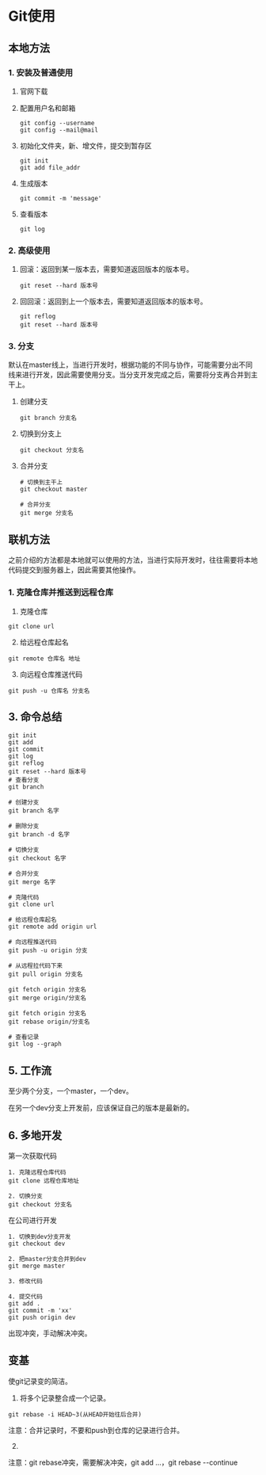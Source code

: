 # Git使用

## 本地方法

### 1. 安装及普通使用

1. 官网下载

2. 配置用户名和邮箱

   ```
   git config --username
   git config --mail@mail
   ```

3. 初始化文件夹，新、增文件，提交到暂存区

   ```
   git init
   git add file_addr
   ```

4. 生成版本

   ```
   git commit -m 'message'
   ```

5. 查看版本

   ```
   git log
   ```

   

### 2. 高级使用

1. 回滚：返回到某一版本去，需要知道返回版本的版本号。

   ```
   git reset --hard 版本号
   ```

2. 回回滚：返回到上一个版本去，需要知道返回版本的版本号。

   ```
   git reflog
   git reset --hard 版本号
   ```

### 3. 分支

默认在master线上，当进行开发时，根据功能的不同与协作，可能需要分出不同线来进行开发，因此需要使用分支。当分支开发完成之后，需要将分支再合并到主干上。

1. 创建分支

   ```
   git branch 分支名
   ```

2. 切换到分支上

   ```
   git checkout 分支名
   ```

3. 合并分支

   ```
   # 切换到主干上
   git checkout master
   
   # 合并分支
   git merge 分支名
   ```

## 联机方法

之前介绍的方法都是本地就可以使用的方法，当进行实际开发时，往往需要将本地代码提交到服务器上，因此需要其他操作。

### 1. 克隆仓库并推送到远程仓库

1. 克隆仓库

```
git clone url
```

2. 给远程仓库起名

```
git remote 仓库名 地址
```

3. 向远程仓库推送代码

```
git push -u 仓库名 分支名
```



## 3. 命令总结

```
git init
git add
git commit
git log
git reflog
git reset --hard 版本号
# 查看分支
git branch

# 创建分支
git branch 名字

# 删除分支
git branch -d 名字

# 切换分支
git checkout 名字

# 合并分支
git merge 名字

# 克隆代码
git clone url

# 给远程仓库起名
git remote add origin url

# 向远程推送代码
git push -u origin 分支

# 从远程拉代码下来
git pull origin 分支名

git fetch origin 分支名
git merge origin/分支名

git fetch origin 分支名
git rebase origin/分支名

# 查看记录
git log --graph 
```



## 

## 5. 工作流

至少两个分支，一个master，一个dev。

在另一个dev分支上开发前，应该保证自己的版本是最新的。

## 6. 多地开发

第一次获取代码

```
1. 克隆远程仓库代码
git clone 远程仓库地址

2. 切换分支
git checkout 分支名
```

在公司进行开发

```
1. 切换到dev分支开发
git checkout dev

2. 把master分支合并到dev
git merge master

3. 修改代码

4. 提交代码
git add .
git commit -m 'xx'
git push origin dev
```

出现冲突，手动解决冲突。

## 变基

使git记录变的简洁。

1. 将多个记录整合成一个记录。

```
git rebase -i HEAD~3(从HEAD开始往后合并)
```

注意：合并记录时，不要和push到仓库的记录进行合并。

2. 

注意：git rebase冲突，需要解决冲突，git add ...，git rebase --continue